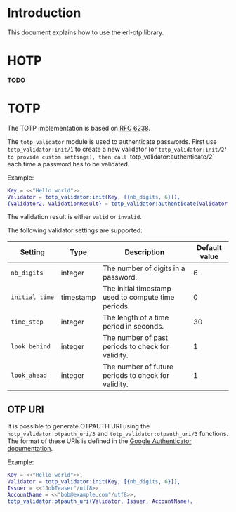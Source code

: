 
# Introduction
This document explains how to use the erl-otp library.

# HOTP
**TODO**

# TOTP
The TOTP implementation is based on [RFC 6238](https://tools.ietf.org/html/rfc6238).

The `totp_validator` module is used to authenticate passwords. First use
`totp_validator:init/1` to create a new validator (or `totp_validator:init/2'
to provide custom settings), then call `totp_validator:authenticate/2` each
time a password has to be validated.

Example:

```erlang
Key = <<"Hello world">>,
Validator = totp_validator:init(Key, [{nb_digits, 6}]),
{Validator2, ValidationResult} = totp_validator:authenticate(Validator, 123456).
```

The validation result is either `valid` or `invalid`.

The following validator settings are supported:

| Setting        | Type      | Description                                         | Default value |
| -------        | ----      | -----------                                         | ------------- |
| `nb_digits`    | integer   | The number of digits in a password.                 | 6             |
| `initial_time` | timestamp | The initial timestamp used to compute time periods. | 0             |
| `time_step`    | integer   | The length of a time period in seconds.             | 30            |
| `look_behind`  | integer   | The number of past periods to check for validity.   | 1             |
| `look_ahead`   | integer   | The number of future periods to check for validity. | 1             |

## OTP URI
It is possible to generate OTPAUTH URI using the
`hotp_validator:otpauth_uri/3` and `totp_validator:otpauth_uri/3`
functions. The format of these URIs is defined in the [Google Authenticator
documentation](https://github.com/google/google-authenticator/wiki/Key-Uri-Format).

Example:

```erlang
Key = <<"Hello world">>,
Validator = totp_validator:init(Key, [{nb_digits, 6}]),
Issuer = <<"JobTeaser"/utf8>>,
AccountName = <<"bob@example.com"/utf8>>,
totp_validator:otpauth_uri(Validator, Issuer, AccountName).
```

